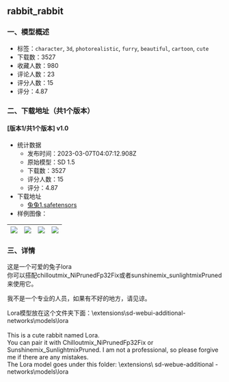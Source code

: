 ## rabbit_rabbit
### 一、模型概述

- 标签：`character`, `3d`, `photorealistic`, `furry`, `beautiful`, `cartoon`, `cute`
- 下载数：3527
- 收藏人数：980
- 评论人数：23
- 评分人数：15
- 评分：4.87

### 二、下载地址（共1个版本）

#### [版本1/共1个版本] v1.0

- 统计数据
  - 发布时间：2023-03-07T04:07:12.908Z
  - 原始模型：SD 1.5
  - 下载数：3527
  - 评分人数：15
  - 评分：4.87
- 下载地址
  - [兔兔1.safetensors](https://civitai.com/api/download/models/17579)
- 样例图像：

| <img src="https://image.civitai.com/xG1nkqKTMzGDvpLrqFT7WA/cdef37b4-393d-457c-2ac0-b7557a578d00/width=450/179382.jpeg" /> | <img src="https://image.civitai.com/xG1nkqKTMzGDvpLrqFT7WA/f5375442-7746-4b14-b2b1-555c8e2f6400/width=450/179385.jpeg" /> | <img src="https://image.civitai.com/xG1nkqKTMzGDvpLrqFT7WA/5984ddbd-1eac-45d5-bc4c-6b153b2fdc00/width=450/179396.jpeg" /> | <img src="https://image.civitai.com/xG1nkqKTMzGDvpLrqFT7WA/1e3388ae-c246-45b2-1451-e6d64820da00/width=450/179394.jpeg" /> |
| ---- | ---- | ---- | ---- |


### 三、详情
<p>这是一个可爱的兔子lora <br />你可以搭配chilloutmix_NiPrunedFp32Fix或者sunshinemix_sunlightmixPruned来使用它。</p><p>我不是一个专业的人员，如果有不好的地方，请见谅。</p><p>Lora模型放在这个文件夹下面：\extensions\sd-webui-additional-networks\models\lora<br /><br />This is a cute rabbit named Lora. <br />You can pair it with Chilloutmix_NiPrunedFp32Fix or Sunshinemix_SunlightmixPruned. I am not a professional, so please forgive me if there are any mistakes.<br />The Lora model goes under this folder: \extensions\ sd-webue-additional -networks\models\lora</p>
